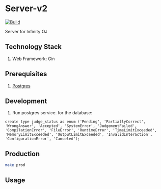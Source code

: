 # Server-v2

[![Build](https://github.com/infinity-oj/server-v2/actions/workflows/build.yml/badge.svg)](https://github.com/infinity-oj/server-v2/actions/workflows/build.yml)

Server for Infinity OJ

## Technology Stack
1. Web Framework: Gin

## Prerequisites
1. [Postgres](https://www.postgresql.org/)

## Development
1. Run postgres service.
   for the database:
``` postgresql
create type judge_status as enum ('Pending', 'PartiallyCorrect', 'WrongAnswer', 'Accepted', 'SystemError', 'JudgementFailed', 'CompilationError', 'FileError', 'RuntimeError', 'TimeLimitExceeded', 'MemoryLimitExceeded', 'OutputLimitExceeded', 'InvalidInteraction', 'ConfigurationError', 'Canceled');
```
## Production
``` bash
make prod
```

## Usage
